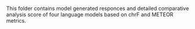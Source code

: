 This folder contains model generated responces and detailed comparative analysis score of four language models based on chrF and METEOR metrics. 
